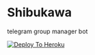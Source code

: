 # Shibukawa
telegram group manager bot

[![Deploy To Heroku](https://www.herokucdn.com/deploy/button.svg)](https://heroku.com/deploy?template=https://github.com/pro-boy/shibukawa.git)
